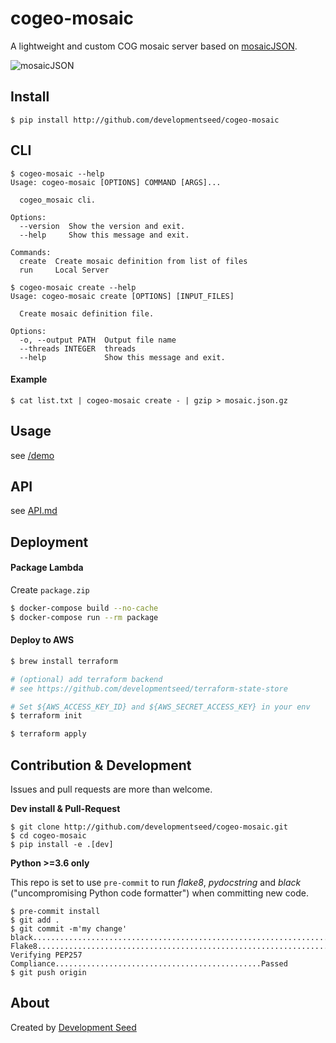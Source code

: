 # cogeo-mosaic

A lightweight and custom COG mosaic server based on [mosaicJSON](https://github.com/developmentseed/mosaicjson-spec).

![mosaicJSON](https://user-images.githubusercontent.com/10407788/57888417-1fc75100-7800-11e9-93a3-b54d06fb4cd2.png)

## Install
```
$ pip install http://github.com/developmentseed/cogeo-mosaic
```

## CLI

```
$ cogeo-mosaic --help
Usage: cogeo-mosaic [OPTIONS] COMMAND [ARGS]...

  cogeo_mosaic cli.

Options:
  --version  Show the version and exit.
  --help     Show this message and exit.

Commands:
  create  Create mosaic definition from list of files
  run     Local Server
```

```
$ cogeo-mosaic create --help
Usage: cogeo-mosaic create [OPTIONS] [INPUT_FILES]

  Create mosaic definition file.

Options:
  -o, --output PATH  Output file name
  --threads INTEGER  threads
  --help             Show this message and exit.
 ```

#### Example
`$ cat list.txt | cogeo-mosaic create - | gzip > mosaic.json.gz`

## Usage

see [/demo](/demo)

## API

see [API.md](/doc/API.md)

## Deployment

#### Package Lambda

Create `package.zip`

```bash
$ docker-compose build --no-cache
$ docker-compose run --rm package
```

#### Deploy to AWS


```bash
$ brew install terraform

# (optional) add terraform backend
# see https://github.com/developmentseed/terraform-state-store

# Set ${AWS_ACCESS_KEY_ID} and ${AWS_SECRET_ACCESS_KEY} in your env
$ terraform init

$ terraform apply
```

## Contribution & Development

Issues and pull requests are more than welcome.

**Dev install & Pull-Request**

```
$ git clone http://github.com/developmentseed/cogeo-mosaic.git
$ cd cogeo-mosaic
$ pip install -e .[dev]
```


**Python >=3.6 only**

This repo is set to use `pre-commit` to run *flake8*, *pydocstring* and *black* ("uncompromising Python code formatter") when committing new code.

```
$ pre-commit install
$ git add .
$ git commit -m'my change'
black....................................................................Passed
Flake8...................................................................Passed
Verifying PEP257 Compliance..............................................Passed
$ git push origin
```


## About
Created by [Development Seed](<http://developmentseed.org>)
